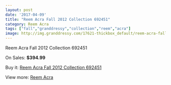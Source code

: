 ```yaml
---
layout: post
date: '2017-04-09'
title: "Reem Acra Fall 2012 Collection 692451"
category: Reem Acra
tags: ["fall","granddressy","collection","reem","acra"]
image: http://img.granddressy.com/17621-thickbox_default/reem-acra-fall-2012-collection-692451.jpg
---
```

Reem Acra Fall 2012 Collection 692451

On Sales: **$394.99**
<a href="https://www.granddressy.com/en/reem-acra/16623-reem-acra-fall-2012-collection-692451.html"><amp-img layout="responsive" width="600" height="600" src="//img.granddressy.com/17621-thickbox_default/reem-acra-fall-2012-collection-692451.jpg" alt="Reem Acra Fall 2012 Collection 692451 0" /></a>

Buy it: [Reem Acra Fall 2012 Collection 692451](https://www.granddressy.com/en/reem-acra/16623-reem-acra-fall-2012-collection-692451.html "Reem Acra Fall 2012 Collection 692451")

View more: [Reem Acra](https://www.granddressy.com/en/105-reem-acra "Reem Acra")